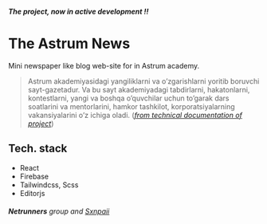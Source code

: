 _**The project, now in active development !!**_

# The Astrum News

Mini newspaper like blog web-site for in Astrum academy.

> Astrum akademiyasidagi yangiliklarni va o’zgarishlarni yoritib boruvchi sayt-gazetadur. Va bu sayt akademiyadagi tabdirlarni, hakatonlarni, kontestlarni, yangi va boshqa o’quvchilar uchun to’garak dars soatlarini va mentorlarini,  hamkor tashkilot, korporatsiyalarning vakansiyalarini o’z ichiga oladi. ([_from technical documentation of project_](https://www.notion.so/sxnpaii/Texnik-vazifa-The-Astrum-News-a8680eba433444b4bcc08c076d34ed82?pvs=4#c1386b21098e4694bbacdca436ad6fbb))

## Tech. stack

- React
- Firebase
- Tailwindcss, Scss
- Editorjs

 ###### _**Netrunners** group and [Sxnpaii](https://sxnpaii.uz)_